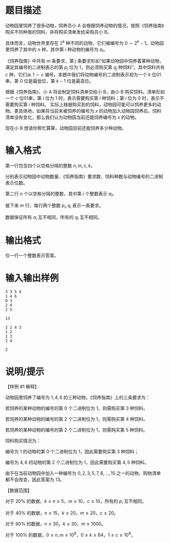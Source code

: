 # 题目描述

动物园里饲养了很多动物，饲养员小 A 会根据饲养动物的情况，按照《饲养指南》购买不同种类的饲料，并将购买清单发给采购员小 B。

具体而言，动物世界里存在 $2^k$ 种不同的动物，它们被编号为 $0 \sim 2^k - 1$。动物园里饲养了其中的 $n$ 种，其中第 $i$ 种动物的编号为 $a_i$。

《饲养指南》中共有 $m$ 条要求，第 $j$ 条要求形如“如果动物园中饲养着某种动物，满足其编号的二进制表示的第 $p_j$ 位为 $1$，则必须购买第 $q_j$ 种饲料”。其中饲料共有 $c$ 种，它们从 $1 \sim c$ 编号。本题中我们将动物编号的二进制表示视为一个 $k$ 位01串，第 $0$ 位是最低位，第 $k - 1$ 位是最高位。

根据《饲养指南》，小 A 将会制定饲料清单交给小 B，由小 B 购买饲料。清单形如一个 $c$ 位01串，第 $i$ 位为 $1$ 时，表示需要购买第 $i$ 种饲料；第 $i$ 位为 $0$ 时，表示不需要购买第 $i$ 种饲料。 实际上根据购买到的饲料，动物园可能可以饲养更多的动物。更具体地，如果将当前未被饲养的编号为 $x$ 的动物加入动物园饲养后，饲料清单没有变化，那么我们认为动物园当前还能饲养编号为 $x$ 的动物。

现在小 B 想请你帮忙算算，动物园目前还能饲养多少种动物。

# 输入格式

第一行包含四个以空格分隔的整数 $n, m, c, k$。

分别表示动物园中动物数量、《饲养指南》要求数、饲料种数与动物编号的二进制表示位数。

第二行 $n$ 个以空格分隔的整数，其中第 $i$ 个整数表示 $a_i$。

接下来 $m$ 行，每行两个整数 $p_i, q_i$ 表示一条要求。

数据保证所有 $a_i$ 互不相同，所有的 $q_i$ 互不相同。

# 输出格式

仅一行一个整数表示答案。

# 输入输出样例

```input1
3 3 5 4
1 4 6
0 3
2 4
2 5
```

```output1
13
```

```input2
2 2 4 3
1 2
1 3
2 4
```

```output2
2
```

# 说明/提示

【样例 #1 解释】

动物园里饲养了编号为 $1, 4, 6$ 的三种动物，《饲养指南》上的三条要求为：

若饲养的某种动物的编号的第 $0$ 个二进制位为 $1$，则需购买第 $3$ 种饲料。

若饲养的某种动物的编号的第 $2$ 个二进制位为 $1$，则需购买第 $4$ 种饲料。

若饲养的某种动物的编号的第 $2$ 个二进制位为 $1$，则需购买第 $5$ 种饲料。

饲料购买情况为：

编号为 $1$ 的动物的第 $0$ 个二进制位为 $1$，因此需要购买第 $3$ 种饲料；

编号为 $4, 6$ 的动物的第 $2$ 个二进制位为 $1$，因此需要购买第 $4, 5$ 种饲料。

由于在当前动物园中加入一种编号为 $0, 2, 3, 5, 7, 8, \ldots , 15$ 之一的动物，购物清单都不会改变，因此答案为 $13$。

【数据范围】

对于 $20 \%$ 的数据，$k \le n \le 5$，$m \le 10$，$c \le 10$，所有的 $p_i$ 互不相同。

对于 $40 \%$ 的数据，$n \le 15$，$k \le 20$，$m \le 20$，$c \le 20$。

对于 $60 \%$ 的数据，$n \le 30$，$k \le 30$，$m \le 1000$。

对于 $100 \%$ 的数据，$0 \le n, m \le 10^6$，$0 \le k \le 64$，$1 \le c \le 10^8$。
